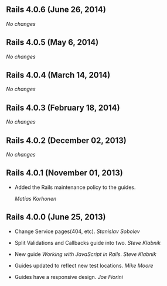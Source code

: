 ## Rails 4.0.6 (June 26, 2014) ##

*No changes*


## Rails 4.0.5 (May 6, 2014) ##

*No changes*


## Rails 4.0.4 (March 14, 2014) ##

*No changes*


## Rails 4.0.3 (February 18, 2014) ##

*No changes*


## Rails 4.0.2 (December 02, 2013) ##

*No changes*


## Rails 4.0.1 (November 01, 2013) ##

*   Added the Rails maintenance policy to the guides.

    *Matias Korhonen*

## Rails 4.0.0 (June 25, 2013) ##

*   Change Service pages(404, etc). *Stanislav Sobolev*

*   Split Validations and Callbacks guide into two. *Steve Klabnik*

*   New guide _Working with JavaScript in Rails_. *Steve Klabnik*

*   Guides updated to reflect new test locations. *Mike Moore*

*   Guides have a responsive design. *Joe Fiorini*
